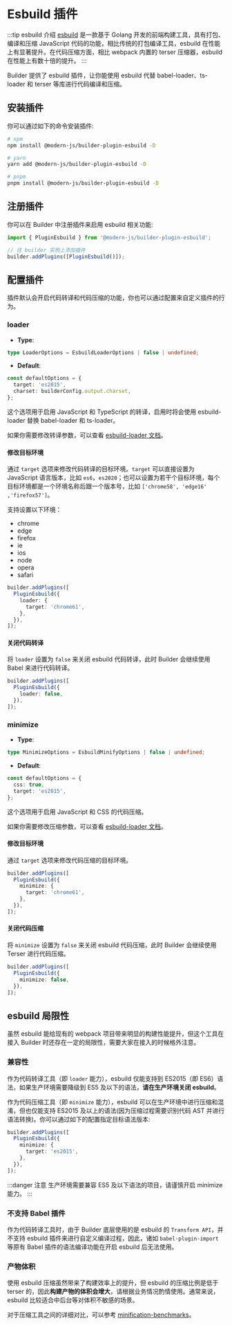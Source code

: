 # Esbuild 插件

:::tip esbuild 介绍
[esbuild](https://esbuild.github.io/) 是一款基于 Golang 开发的前端构建工具，具有打包、编译和压缩 JavaScript 代码的功能，相比传统的打包编译工具，esbuild 在性能上有显著提升。在代码压缩方面，相比 webpack 内置的 terser 压缩器，esbuild 在性能上有数十倍的提升。
:::

Builder 提供了 esbuild 插件，让你能使用 esbuild 代替 babel-loader、ts-loader 和 terser 等库进行代码编译和压缩。

## 安装插件

你可以通过如下的命令安装插件:

```bash
# npm
npm install @modern-js/builder-plugin-esbuild -D

# yarn
yarn add @modern-js/builder-plugin-esbuild -D

# pnpm
pnpm install @modern-js/builder-plugin-esbuild -D
```

## 注册插件

你可以在 Builder 中注册插件来启用 esbuild 相关功能:

```js
import { PluginEsbuild } from '@modern-js/builder-plugin-esbuild';

// 往 builder 实例上添加插件
builder.addPlugins([PluginEsbuild()]);
```

## 配置插件

插件默认会开启代码转译和代码压缩的功能，你也可以通过配置来自定义插件的行为。

### loader

- **Type**:

```ts
type LoaderOptions = EsbuildLoaderOptions | false | undefined;
```

- **Default**:

```ts
const defaultOptions = {
  target: 'es2015',
  charset: builderConfig.output.charset,
};
```

这个选项用于启用 JavaScript 和 TypeScript 的转译，启用时将会使用 esbuild-loader 替换 babel-loader 和 ts-loader。

如果你需要修改转译参数，可以查看 [esbuild-loader 文档](https://github.com/privatenumber/esbuild-loader#loader)。

#### 修改目标环境

通过 `target` 选项来修改代码转译的目标环境。`target` 可以直接设置为 JavaScript 语言版本，比如 `es6`，`es2020`；也可以设置为若干个目标环境，每个目标环境都是一个环境名称后跟一个版本号，比如 `['chrome58', 'edge16' ,'firefox57']`。

支持设置以下环境：

- chrome
- edge
- firefox
- ie
- ios
- node
- opera
- safari

```ts
builder.addPlugins([
  PluginEsbuild({
    loader: {
      target: 'chrome61',
    },
  }),
]);
```

#### 关闭代码转译

将 `loader` 设置为 `false` 来关闭 esbuild 代码转译，此时 Builder 会继续使用 Babel 来进行代码转译。

```ts
builder.addPlugins([
  PluginEsbuild({
    loader: false,
  }),
]);
```

### minimize

- **Type**:

```ts
type MinimizeOptions = EsbuildMinifyOptions | false | undefined;
```

- **Default**:

```ts
const defaultOptions = {
  css: true,
  target: 'es2015',
};
```

这个选项用于启用 JavaScript 和 CSS 的代码压缩。

如果你需要修改压缩参数，可以查看 [esbuild-loader 文档](https://github.com/privatenumber/esbuild-loader#minifyplugin)。

#### 修改目标环境

通过 `target` 选项来修改代码压缩的目标环境。

```ts
builder.addPlugins([
  PluginEsbuild({
    minimize: {
      target: 'chrome61',
    },
  }),
]);
```

#### 关闭代码压缩

将 `minimize` 设置为 `false` 来关闭 esbuild 代码压缩，此时 Builder 会继续使用 Terser 进行代码压缩。

```ts
builder.addPlugins([
  PluginEsbuild({
    minimize: false,
  }),
]);
```

## esbuild 局限性

虽然 esbuild 能给现有的 webpack 项目带来明显的构建性能提升，但这个工具在接入 Builder 时还存在一定的局限性，需要大家在接入的时候格外注意。

### 兼容性

作为代码转译工具（即 `loader` 能力），esbuild 仅能支持到 ES2015（即 ES6）语法，如果生产环境需要降级到 ES5 及以下的语法，**请在生产环境关闭 esbuild**。

作为代码压缩工具（即 `minimize` 能力），esbuild 可以在生产环境中进行压缩和混淆，但也仅能支持 ES2015 及以上的语法(因为压缩过程需要识别代码 AST 并进行语法转换)。你可以通过如下的配置指定目标语法版本:

```ts
builder.addPlugins([
  PluginEsbuild({
    minimize: {
      target: 'es2015',
    },
  }),
]);
```

:::danger 注意
生产环境需要兼容 ES5 及以下语法的项目，请谨慎开启 minimize 能力。
:::

### 不支持 Babel 插件

作为代码转译工具时，由于 Builder 底层使用的是 esbuild 的 `Transform API`，并不支持 esbuild 插件来进行自定义编译过程，因此，诸如 `babel-plugin-import` 等原有 Babel 插件的语法编译功能在开启 esbuild 后无法使用。

### 产物体积

使用 esbuild 压缩虽然带来了构建效率上的提升，但 esbuild 的压缩比例是低于 terser 的，因此**构建产物的体积会增大**，请根据业务情况酌情使用。通常来说，esbuild 比较适合中后台等对体积不敏感的场景。

对于压缩工具之间的详细对比，可以参考 [minification-benchmarks](https://github.com/privatenumber/minification-benchmarks)。

